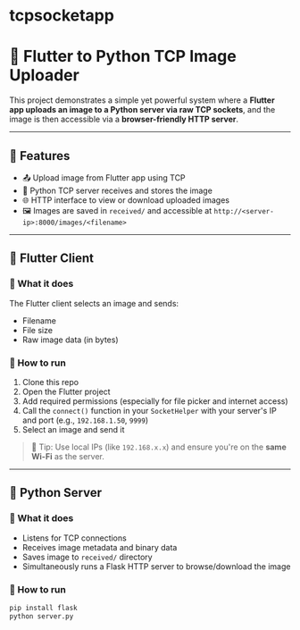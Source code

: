 # tcpsocketapp

# 📡 Flutter to Python TCP Image Uploader

This project demonstrates a simple yet powerful system where a **Flutter app uploads an image to a Python server via raw TCP sockets**, and the image is then accessible via a **browser-friendly HTTP server**.

---

## 🔧 Features

- 📤 Upload image from Flutter app using TCP
- 🐍 Python TCP server receives and stores the image
- 🌐 HTTP interface to view or download uploaded images
- 🖼️ Images are saved in `received/` and accessible at `http://<server-ip>:8000/images/<filename>`

---

## 📱 Flutter Client

### 🔹 What it does
The Flutter client selects an image and sends:
- Filename
- File size
- Raw image data (in bytes)

### 🔹 How to run

1. Clone this repo
2. Open the Flutter project
3. Add required permissions (especially for file picker and internet access)
4. Call the `connect()` function in your `SocketHelper` with your server's IP and port (e.g., `192.168.1.50`, `9999`)
5. Select an image and send it

> 🔐 Tip: Use local IPs (like `192.168.x.x`) and ensure you're on the **same Wi-Fi** as the server.

---

## 🐍 Python Server

### 🔹 What it does

- Listens for TCP connections
- Receives image metadata and binary data
- Saves image to `received/` directory
- Simultaneously runs a Flask HTTP server to browse/download the image

### 🔹 How to run

```bash
pip install flask
python server.py
